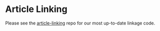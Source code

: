 # Article Linking


Please see the [article-linking](https://github.com/georgetown-cset/article-linking) repo for our most up-to-date linkage code.
